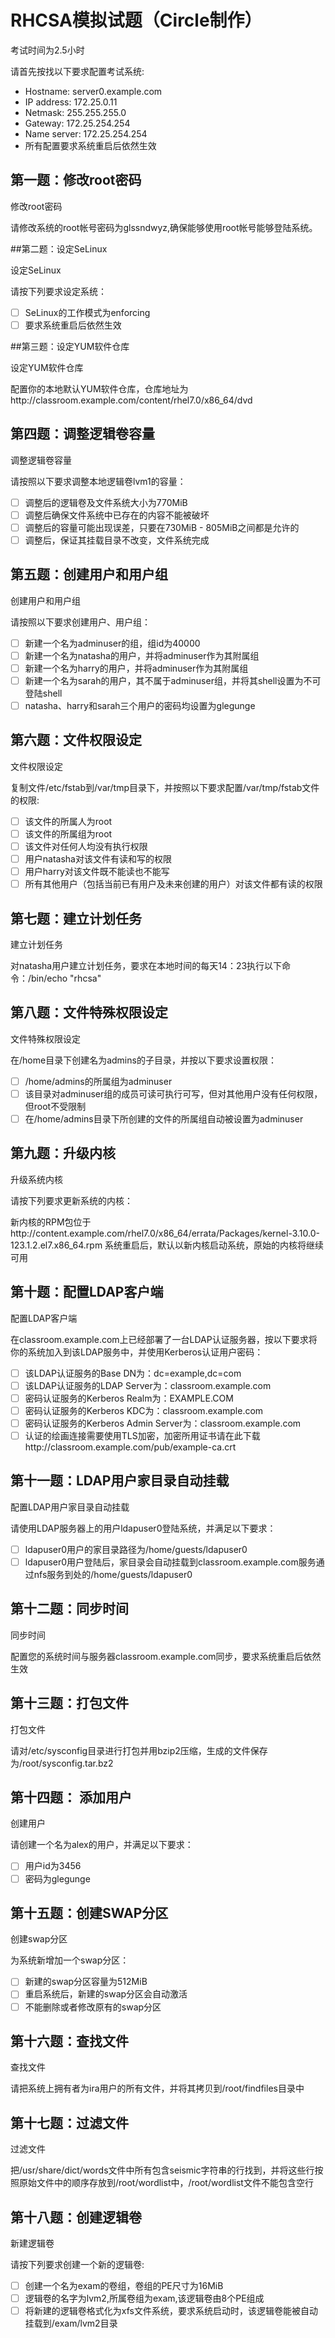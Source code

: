 # RHCSA模拟试题（Circle制作）

考试时间为2.5小时

请首先按找以下要求配置考试系统:

* Hostname: server0.example.com
* IP address: 172.25.0.11
* Netmask: 255.255.255.0
* Gateway: 172.25.254.254
* Name server: 172.25.254.254
* 所有配置要求系统重启后依然生效

## 第一题：修改root密码

修改root密码

请修改系统的root帐号密码为glssndwyz,确保能够使用root帐号能够登陆系统。

##第二题：设定SeLinux

设定SeLinux

请按下列要求设定系统：

- [ ] SeLinux的工作模式为enforcing
- [ ] 要求系统重启后依然生效

##第三题：设定YUM软件仓库

设定YUM软件仓库

配置你的本地默认YUM软件仓库，仓库地址为http://classroom.example.com/content/rhel7.0/x86_64/dvd

## 第四题：调整逻辑卷容量

调整逻辑卷容量

请按照以下要求调整本地逻辑卷lvm1的容量：

- [ ] 调整后的逻辑卷及文件系统大小为770MiB
- [ ] 调整后确保文件系统中已存在的内容不能被破坏
- [ ] 调整后的容量可能出现误差，只要在730MiB - 805MiB之间都是允许的
- [ ] 调整后，保证其挂载目录不改变，文件系统完成

## 第五题：创建用户和用户组

创建用户和用户组

请按照以下要求创建用户、用户组：

- [ ] 新建一个名为adminuser的组，组id为40000
- [ ] 新建一个名为natasha的用户，并将adminuser作为其附属组
- [ ] 新建一个名为harry的用户，并将adminuser作为其附属组
- [ ] 新建一个名为sarah的用户，其不属于adminuser组，并将其shell设置为不可登陆shell
- [ ] natasha、harry和sarah三个用户的密码均设置为glegunge

## 第六题：文件权限设定

文件权限设定

复制文件/etc/fstab到/var/tmp目录下，并按照以下要求配置/var/tmp/fstab文件的权限:

- [ ] 该文件的所属人为root
- [ ] 该文件的所属组为root
- [ ] 该文件对任何人均没有执行权限
- [ ] 用户natasha对该文件有读和写的权限
- [ ] 用户harry对该文件既不能读也不能写
- [ ] 所有其他用户（包括当前已有用户及未来创建的用户）对该文件都有读的权限

## 第七题：建立计划任务

建立计划任务

对natasha用户建立计划任务，要求在本地时间的每天14：23执行以下命令：/bin/echo "rhcsa"

## 第八题：文件特殊权限设定

文件特殊权限设定

在/home目录下创建名为admins的子目录，并按以下要求设置权限：

- [ ] /home/admins的所属组为adminuser
- [ ] 该目录对adminuser组的成员可读可执行可写，但对其他用户没有任何权限，但root不受限制
- [ ] 在/home/admins目录下所创建的文件的所属组自动被设置为adminuser

## 第九题：升级内核

升级系统内核

请按下列要求更新系统的内核：

新内核的RPM包位于http://content.example.com/rhel7.0/x86_64/errata/Packages/kernel-3.10.0-123.1.2.el7.x86_64.rpm
系统重启后，默认以新内核启动系统，原始的内核将继续可用

## 第十题：配置LDAP客户端

配置LDAP客户端

在classroom.example.com上已经部署了一台LDAP认证服务器，按以下要求将你的系统加入到该LDAP服务中，并使用Kerberos认证用户密码：

- [ ] 该LDAP认证服务的Base DN为：dc=example,dc=com
- [ ] 该LDAP认证服务的LDAP Server为：classroom.example.com
- [ ] 密码认证服务的Kerberos Realm为：EXAMPLE.COM
- [ ] 密码认证服务的Kerberos KDC为：classroom.example.com
- [ ] 密码认证服务的Kerberos Admin Server为：classroom.example.com
- [ ] 认证的绘画连接需要使用TLS加密，加密所用证书请在此下载http://classroom.example.com/pub/example-ca.crt

## 第十一题：LDAP用户家目录自动挂载

配置LDAP用户家目录自动挂载

请使用LDAP服务器上的用户ldapuser0登陆系统，并满足以下要求：

- [ ] ldapuser0用户的家目录路径为/home/guests/ldapuser0
- [ ] ldapuser0用户登陆后，家目录会自动挂载到classroom.example.com服务通过nfs服务到处的/home/guests/ldapuser0

## 第十二题：同步时间

同步时间

配置您的系统时间与服务器classroom.example.com同步，要求系统重启后依然生效

## 第十三题：打包文件

打包文件

请对/etc/sysconfig目录进行打包并用bzip2压缩，生成的文件保存为/root/sysconfig.tar.bz2

## 第十四题： 添加用户

创建用户

请创建一个名为alex的用户，并满足以下要求：

- [ ] 用户id为3456
- [ ] 密码为glegunge

## 第十五题：创建SWAP分区

创建swap分区

为系统新增加一个swap分区：

- [ ] 新建的swap分区容量为512MiB
- [ ] 重启系统后，新建的swap分区会自动激活
- [ ] 不能删除或者修改原有的swap分区

## 第十六题：查找文件

查找文件

请把系统上拥有者为ira用户的所有文件，并将其拷贝到/root/findfiles目录中

## 第十七题：过滤文件

过滤文件

把/usr/share/dict/words文件中所有包含seismic字符串的行找到，并将这些行按照原始文件中的顺序存放到/root/wordlist中，/root/wordlist文件不能包含空行

## 第十八题：创建逻辑卷

新建逻辑卷

请按下列要求创建一个新的逻辑卷:

- [ ] 创建一个名为exam的卷组，卷组的PE尺寸为16MiB
- [ ] 逻辑卷的名字为lvm2,所属卷组为exam,该逻辑卷由8个PE组成
- [ ] 将新建的逻辑卷格式化为xfs文件系统，要求系统启动时，该逻辑卷能被自动挂载到/exam/lvm2目录